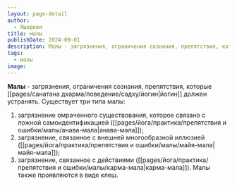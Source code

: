 ```yaml
---
layout: page-detail
author:
  - Яшодеви
title: малы
publishDate: 2024-09-01
description: Малы - загрязнения, ограничения сознания, препятствия, которые йогин должен устранять.
tags:
  - малы
image:
---
```

**Малы** - загрязнения, ограничения сознания, препятствия, которые [[pages/санатана дхарма/поведение/садху/йогин|йогин]] должен устранять. Существует три типа малы:

1) загрязнение омраченного существования, которое связано с ложной самоидентификацией ([[pages/йога/практика/препятствия и ошибки/малы/анава-мала|анава-мала]]);
2) загрязнение, связанное с внешней многообразной иллюзией ([[pages/йога/практика/препятствия и ошибки/малы/майя-мала|майя-мала]]);
3) загрязнение, связанное с действиями ([[pages/йога/практика/препятствия и ошибки/малы/карма-мала|карма-мала]]). Малы также проявляются в виде клеш.


